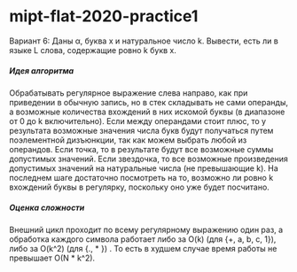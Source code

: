 # mipt-flat-2020-practice1

Вариант 6: Даны α, буква x и натуральное число k. Вывести, есть ли в языке L слова,
содержащие ровно k букв x.



##### Идея алгоритма
Обрабатывать регулярное выражение слева направо, как при приведении в обычную запись, но в стек складывать не сами операнды, а возможные количества вхождений в них искомой буквы (в диапазоне от 0 до k включительно). Если между операндами стоит плюс, то у результата возможные значения числа букв будут получаться путем поэлементной дизъюнкции, так как можем выбрать любой из операндов. Если точка, то в результате будут все возможные суммы допустимых значений. Если звездочка, то все возможные произведения допустимых значений на натуральные числа (не превышающие k). На последнем шаге достаточно посмотреть на то, возможно ли ровно k вхождений буквы в регулярку, поскольку оно уже будет посчитано. 

##### Оценка сложности
Внешний цикл проходит по всему регулярному выражению один раз, а обработка каждого символа работает либо за O(k) (для {+, a, b, c, 1}), либо за O(k^2) (для {., * }) . То есть в худшем случае время работы не превышает O(N * k^2).


